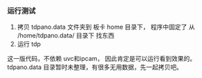 ### 运行测试

1. 拷贝 tdpano.data 文件夹到 板卡  home 目录下， 程序中固定了 从 /home/tdpano.data/ 目录下 找东西
2. 运行 tdp

这一版代码，不依赖 uvc和ipcam， 因此肯定是可以运行看到效果的。 tdpano.data 目录暂时未整理，有很多无用数据，先一起拷贝吧。 

